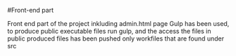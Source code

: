#Front-end part

Front end part of the project inkluding admin.html page
Gulp has been used, to produce public executable files run gulp, and the access the files in public
produced files has been pushed only workfiles that are found under src

